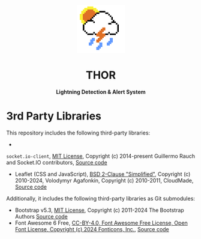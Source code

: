 <div align="center">
  <img height="128" src="./assets/logo.png" alt="Thor logo, decorative"/>
  <h1>THOR</h1>
  <p><strong>Lightning Detection & Alert System</strong></p>
</div>

# 3rd Party Libraries

This repository includes the following third-party libraries:

-

`socket.io-client`, [MIT License](https://github.com/socketio/socket.io/blob/7427109658591e7ce677a183a664d1f5327f37ea/LICENSE),
Copyright (c) 2014-present Guillermo Rauch and Socket.IO
contributors, [Source code](https://github.com/socketio/socket.io)

- Leaflet (CSS and
  JavaScript), [BSD 2-Clause "Simplified"](https://github.com/Leaflet/Leaflet/blob/142f94a9ba5757f7e7180ffa6cbed2b3a9bc73c9/LICENSE),
  Copyright (c) 2010-2024, Volodymyr Agafonkin, Copyright (c) 2010-2011,
  CloudMade, [Source code](https://github.com/Leaflet/Leaflet)

Additionally, it includes the following third-party libraries as Git submodules:

- Bootstrap
  v5.3, [MIT License](https://github.com/twbs/bootstrap/blob/0cbfe13adf669ad39ae9d8e873c2ad59befd3a3a/LICENSE),
  Copyright (c) 2011-2024 The Bootstrap Authors [Source code](https://github.com/twbs/bootstrap)
- Font Awesome 6
  Free, [CC-BY-4.0, Font Awesome Free License, Open Font License, Copyright (c) 2024 Fonticons, Inc.](https://github.com/FortAwesome/Font-Awesome/blob/c0f460dca7f7688761120415ff3c9cf7f73119be/LICENSE.txt), [Source code](https://github.com/FortAwesome/Font-Awesome)
